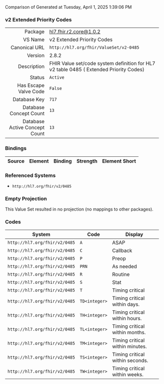Comparison of 
Generated at Tuesday, April 1, 2025 1:39:06 PM

### v2 Extended Priority Codes

|      |     |
| ---: | --- |
| Package | hl7.fhir.r2.core@1.0.2 |
| VS Name | v2 Extended Priority Codes |
| Canonical URL | `http://hl7.org/fhir/ValueSet/v2-0485` |
| Version | 2.8.2 |
| Description | FHIR Value set/code system definition for HL7 v2 table 0485 ( Extended Priority Codes) |
| Status | `Active` |
| Has Escape Valve Code | `False` |
| Database Key | `717` |
| Database Concept Count | `13` |
| Database Active Concept Count | `13` |
### Bindings

| Source | Element | Binding | Strength | Element Short |
| ------ | ------- | ------- | -------- | ------------- |

### Referenced Systems

* `http://hl7.org/fhir/v2/0485`
### Empty Projection

This Value Set resulted in no projection (no mappings to other packages).

### Codes

| System | Code | Display |
| ------ | ---- | ------- |
| `http://hl7.org/fhir/v2/0485` | `A` | ASAP |
| `http://hl7.org/fhir/v2/0485` | `C` | Callback |
| `http://hl7.org/fhir/v2/0485` | `P` | Preop |
| `http://hl7.org/fhir/v2/0485` | `PRN` | As needed |
| `http://hl7.org/fhir/v2/0485` | `R` | Routine |
| `http://hl7.org/fhir/v2/0485` | `S` | Stat |
| `http://hl7.org/fhir/v2/0485` | `T` | Timing critical |
| `http://hl7.org/fhir/v2/0485` | `TD<integer>` | Timing critical within <integer> days. |
| `http://hl7.org/fhir/v2/0485` | `TH<integer>` | Timing critical within <integer> hours. |
| `http://hl7.org/fhir/v2/0485` | `TL<integer>` | Timing critical within <integer> months. |
| `http://hl7.org/fhir/v2/0485` | `TM<integer>` | Timing critical within <integer> minutes. |
| `http://hl7.org/fhir/v2/0485` | `TS<integer>` | Timing critical within <integer> seconds. |
| `http://hl7.org/fhir/v2/0485` | `TW<integer>` | Timing critical within <integer> weeks. |
